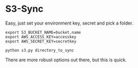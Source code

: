 S3-Sync
=======
Easy, just set your environment key, secret and pick a folder.

    export S3_BUCKET_NAME=bucket.name
    export AWS_ACCESS_KEY=accesskey
    export AWS_SECRET_KEY=secretkey

    python s3.py directory_to_sync


There are more robust options out there, but this is quick.


